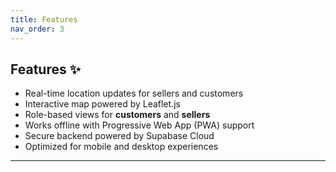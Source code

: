 ```yaml
---
title: Features
nav_order: 3
---
```


## **Features ✨**

- Real-time location updates for sellers and customers
- Interactive map powered by Leaflet.js
- Role-based views for **customers** and **sellers**
- Works offline with Progressive Web App (PWA) support
- Secure backend powered by Supabase Cloud
- Optimized for mobile and desktop experiences

---